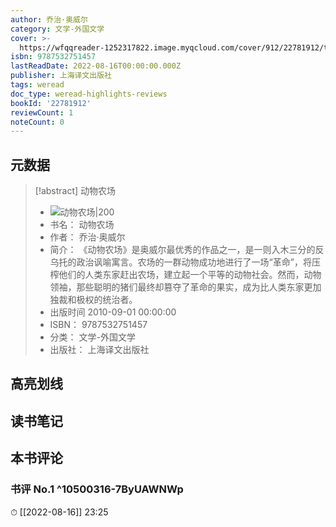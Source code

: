 ```yaml
---
author: 乔治·奥威尔
category: 文学-外国文学
cover: >-
  https://wfqqreader-1252317822.image.myqcloud.com/cover/912/22781912/t7_22781912.jpg
isbn: 9787532751457
lastReadDate: 2022-08-16T00:00:00.000Z
publisher: 上海译文出版社
tags: weread
doc_type: weread-highlights-reviews
bookId: '22781912'
reviewCount: 1
noteCount: 0
---
```


## 元数据

> [!abstract] 动物农场
> - ![ 动物农场|200](https://wfqqreader-1252317822.image.myqcloud.com/cover/912/22781912/t7_22781912.jpg)
> - 书名： 动物农场
> - 作者： 乔治·奥威尔
> - 简介： 《动物农场》是奥威尔最优秀的作品之一，是一则入木三分的反乌托的政治讽喻寓言。农场的一群动物成功地进行了一场“革命”，将压榨他们的人类东家赶出农场，建立起一个平等的动物社会。然而，动物领袖，那些聪明的猪们最终却篡夺了革命的果实，成为比人类东家更加独裁和极权的统治者。
> - 出版时间 2010-09-01 00:00:00
> - ISBN： 9787532751457
> - 分类： 文学-外国文学
> - 出版社： 上海译文出版社

## 高亮划线

## 读书笔记

## 本书评论

### 书评 No.1  ^10500316-7ByUAWNWp
⏱ [[2022-08-16]]  23:25


